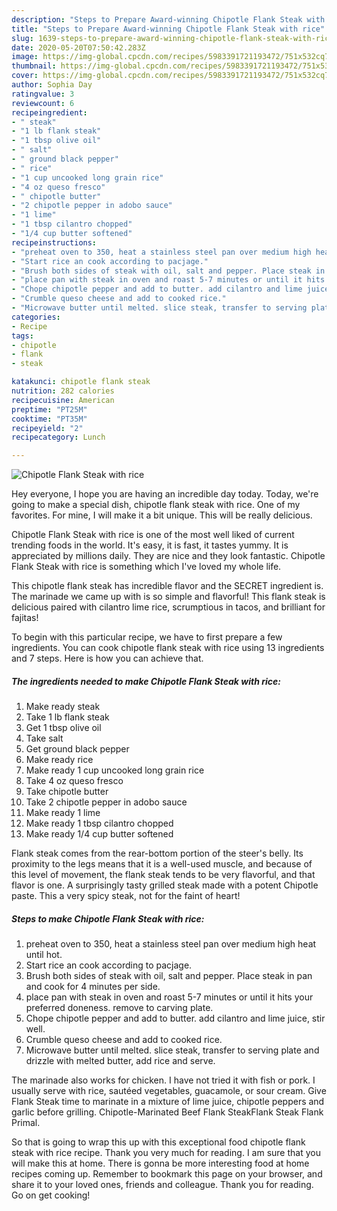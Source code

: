```yaml
---
description: "Steps to Prepare Award-winning Chipotle Flank Steak with rice"
title: "Steps to Prepare Award-winning Chipotle Flank Steak with rice"
slug: 1639-steps-to-prepare-award-winning-chipotle-flank-steak-with-rice
date: 2020-05-20T07:50:42.283Z
image: https://img-global.cpcdn.com/recipes/5983391721193472/751x532cq70/chipotle-flank-steak-with-rice-recipe-main-photo.jpg
thumbnail: https://img-global.cpcdn.com/recipes/5983391721193472/751x532cq70/chipotle-flank-steak-with-rice-recipe-main-photo.jpg
cover: https://img-global.cpcdn.com/recipes/5983391721193472/751x532cq70/chipotle-flank-steak-with-rice-recipe-main-photo.jpg
author: Sophia Day
ratingvalue: 3
reviewcount: 6
recipeingredient:
- " steak"
- "1 lb flank steak"
- "1 tbsp olive oil"
- " salt"
- " ground black pepper"
- " rice"
- "1 cup uncooked long grain rice"
- "4 oz queso fresco"
- " chipotle butter"
- "2 chipotle pepper in adobo sauce"
- "1 lime"
- "1 tbsp cilantro chopped"
- "1/4 cup butter softened"
recipeinstructions:
- "preheat oven to 350, heat a stainless steel pan over medium high heat until hot."
- "Start rice an cook according to pacjage."
- "Brush both sides of steak with oil, salt and pepper. Place steak in pan and cook for 4 minutes per side."
- "place pan with steak in oven and roast 5-7 minutes or until it hits your preferred doneness. remove to carving plate."
- "Chope chipotle pepper and add to butter. add cilantro and lime juice, stir well."
- "Crumble queso cheese and add to cooked rice."
- "Microwave butter until melted. slice steak, transfer to serving plate and drizzle with melted butter, add rice and serve."
categories:
- Recipe
tags:
- chipotle
- flank
- steak

katakunci: chipotle flank steak 
nutrition: 282 calories
recipecuisine: American
preptime: "PT25M"
cooktime: "PT35M"
recipeyield: "2"
recipecategory: Lunch

---
```



![Chipotle Flank Steak with rice](https://img-global.cpcdn.com/recipes/5983391721193472/751x532cq70/chipotle-flank-steak-with-rice-recipe-main-photo.jpg)

Hey everyone, I hope you are having an incredible day today. Today, we're going to make a special dish, chipotle flank steak with rice. One of my favorites. For mine, I will make it a bit unique. This will be really delicious.

Chipotle Flank Steak with rice is one of the most well liked of current trending foods in the world. It's easy, it is fast, it tastes yummy. It is appreciated by millions daily. They are nice and they look fantastic. Chipotle Flank Steak with rice is something which I've loved my whole life.

This chipotle flank steak has incredible flavor and the SECRET ingredient is. The marinade we came up with is so simple and flavorful! This flank steak is delicious paired with cilantro lime rice, scrumptious in tacos, and brilliant for fajitas!


To begin with this particular recipe, we have to first prepare a few ingredients. You can cook chipotle flank steak with rice using 13 ingredients and 7 steps. Here is how you can achieve that.

<!--inarticleads1-->

##### The ingredients needed to make Chipotle Flank Steak with rice:

1. Make ready  steak
1. Take 1 lb flank steak
1. Get 1 tbsp olive oil
1. Take  salt
1. Get  ground black pepper
1. Make ready  rice
1. Make ready 1 cup uncooked long grain rice
1. Take 4 oz queso fresco
1. Take  chipotle butter
1. Take 2 chipotle pepper in adobo sauce
1. Make ready 1 lime
1. Make ready 1 tbsp cilantro chopped
1. Make ready 1/4 cup butter softened


Flank steak comes from the rear-bottom portion of the steer&#39;s belly. Its proximity to the legs means that it is a well-used muscle, and because of this level of movement, the flank steak tends to be very flavorful, and that flavor is one. A surprisingly tasty grilled steak made with a potent Chipotle paste. This a very spicy steak, not for the faint of heart! 

<!--inarticleads2-->

##### Steps to make Chipotle Flank Steak with rice:

1. preheat oven to 350, heat a stainless steel pan over medium high heat until hot.
1. Start rice an cook according to pacjage.
1. Brush both sides of steak with oil, salt and pepper. Place steak in pan and cook for 4 minutes per side.
1. place pan with steak in oven and roast 5-7 minutes or until it hits your preferred doneness. remove to carving plate.
1. Chope chipotle pepper and add to butter. add cilantro and lime juice, stir well.
1. Crumble queso cheese and add to cooked rice.
1. Microwave butter until melted. slice steak, transfer to serving plate and drizzle with melted butter, add rice and serve.


The marinade also works for chicken. I have not tried it with fish or pork. I usually serve with rice, sautéed vegetables, guacamole, or sour cream. Give Flank Steak time to marinate in a mixture of lime juice, chipotle peppers and garlic before grilling. Chipotle-Marinated Beef Flank SteakFlank Steak Flank Primal. 

So that is going to wrap this up with this exceptional food chipotle flank steak with rice recipe. Thank you very much for reading. I am sure that you will make this at home. There is gonna be more interesting food at home recipes coming up. Remember to bookmark this page on your browser, and share it to your loved ones, friends and colleague. Thank you for reading. Go on get cooking!
